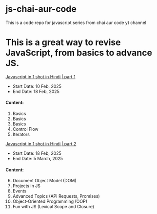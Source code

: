 # js-chai-aur-code
This is a code repo for javascript series from chai aur code yt channel
# This is a great way to revise JavaScript, from basics to advance JS.


[Javascript in 1 shot in Hindi | part 1](https://youtu.be/sscX432bMZo?si=f7uFBv-Sq0lYtdpt)
- Start Date: 10 Feb, 2025
- End Date: 18 Feb, 2025

#### Content:
01. Basics
02. Basics
03. Basics
04. Control Flow
05. Iterators


[Javascript in 1 shot in Hindi | part 2](https://youtu.be/_TjtAyMkiTI?si=WJ0_BBqs3QHdgbXG)
- Start Date: 18 Feb, 2025
- End Date: 5 March, 2025

#### Content:
06. Document Object Model (DOM)
07. Projects in JS
08. Events
09. Advanced Topics (API Requests, Promises)
10. Object-Oriented Programming (OOP)
11. Fun with JS (Lexical Scope and Closure)